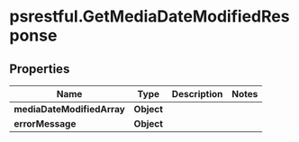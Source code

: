 # psrestful.GetMediaDateModifiedResponse

## Properties
Name | Type | Description | Notes
------------ | ------------- | ------------- | -------------
**mediaDateModifiedArray** | **Object** |  | 
**errorMessage** | **Object** |  | 
